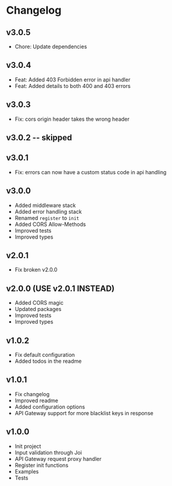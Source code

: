 # Changelog

## v3.0.5
- Chore: Update dependencies

## v3.0.4
- Feat: Added 403 Forbidden error in api handler
- Feat: Added details to both 400 and 403 errors

## v3.0.3
- Fix: cors origin header takes the wrong header

## v3.0.2 -- skipped

## v3.0.1
- Fix: errors can now have a custom status code in api handling

## v3.0.0
- Added middleware stack
- Added error handling stack
- Renamed `register` to `init`
- Added CORS Allow-Methods
- Improved tests
- Improved types

## v2.0.1
- Fix broken v2.0.0

## v2.0.0 (USE v2.0.1 INSTEAD)
- Added CORS magic
- Updated packages
- Improved tests
- Improved types

## v1.0.2
- Fix default configuration
- Added todos in the readme

## v1.0.1
- Fix changelog
- Improved readme
- Added configuration options
- API Gateway support for more blacklist keys in response

## v1.0.0
- Init project
- Input validation through Joi
- API Gateway request proxy handler
- Register init functions
- Examples
- Tests
